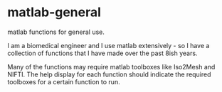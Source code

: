 # matlab-general
matlab functions for general use.

I am a biomedical engineer and I use matlab extensively - so I have a collection of functions that I have made over the past 8ish years. 

Many of the functions may require matlab toolboxes like Iso2Mesh and NIFTI. The help display for each function should indicate the required toolboxes for a certain function to run.
